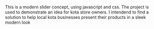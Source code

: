 This is a modern slider concept, using javascript and css. The project is used to demonstrate an idea for kota store owners. I intendend to find a solution to help local kota businesses present their products in a sleek modern look

